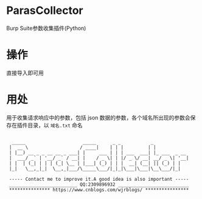 # ParasCollector
Burp Suite参数收集插件(Python)

# 操作
直接导入即可用

# 用处
用于收集请求响应中的参数，包括 json 数据的参数，各个域名所出现的参数会保存在插件目录，以 `域名.txt` 命名
```

  _____                     _____      _ _           _             
 |  __ \                   / ____|    | | |         | |            
 | |__) __ _ _ __ __ _ ___| |     ___ | | | ___  ___| |_ ___  _ __ 
 |  ___/ _` | '__/ _` / __| |    / _ \| | |/ _ \/ __| __/ _ \| '__|
 | |  | (_| | | | (_| \__ | |___| (_) | | |  __| (__| || (_) | |   
 |_|   \__,_|_|  \__,_|___/\_____\___/|_|_|\___|\___|\__\___/|_|   

 ----- Contact me to improve it.A good idea is also important -----
 _________________________ QQ:2309896932 __________________________
 *************** https://www.cnblogs.com/wjrblogs/ ****************
```
